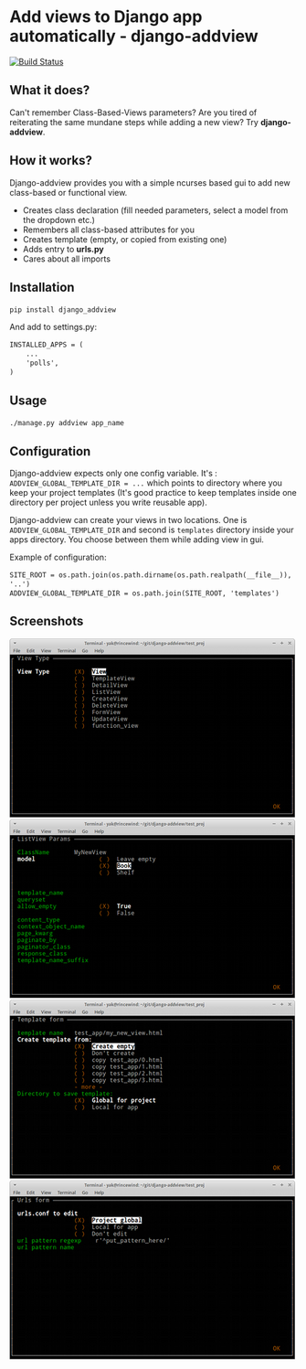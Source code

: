 # Add views to Django app automatically - django-addview
[![Build Status](https://travis-ci.org/yakxxx/django-addview.png)](https://travis-ci.org/yakxxx/django-addview)
## What it does?

Can't remember Class-Based-Views parameters?
Are you tired of reiterating the same mundane steps while adding a new view?
Try __django-addview__.

## How it works?

Django-addview provides you with a simple ncurses based gui to add new class-based or functional view.

* Creates class declaration (fill needed parameters, select a model from the dropdown etc.)
* Remembers all class-based attributes for you
* Creates template (empty, or copied from existing one)
* Adds entry to __urls.py__
* Cares about all imports

## Installation

`pip install django_addview`

And add to settings.py:

```
INSTALLED_APPS = (
    ...
    'polls',
)
```

## Usage

`./manage.py addview app_name`

## Configuration
Django-addview expects only one config variable. It's : `ADDVIEW_GLOBAL_TEMPLATE_DIR = ...`
which points to directory where you keep your project templates 
(It's good practice to keep templates inside one directory per project unless you write reusable app).

Django-addview can create your views in two locations. One is `ADDVIEW_GLOBAL_TEMPLATE_DIR` and second is `templates`
directory inside your apps directory. You choose between them while adding view in gui.

Example of configuration:

```
SITE_ROOT = os.path.join(os.path.dirname(os.path.realpath(__file__)), '..')
ADDVIEW_GLOBAL_TEMPLATE_DIR = os.path.join(SITE_ROOT, 'templates')

```

## Screenshots
![screenshot 1](/_screenshots/addview1.png?raw=true)
![screenshot 2](/_screenshots/addview2.png?raw=true)
![screenshot 3](/_screenshots/addview3.png?raw=true)
![screenshot 4](/_screenshots/addview4.png?raw=true)
